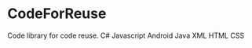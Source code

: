 # CodeForReuse
<html>Code library for code reuse.
C#
Javascript
Android
Java
XML
HTML
CSS
  </html>

